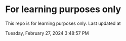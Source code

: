 # For learning purposes only
This repo is for learning purposes only.
Last updated at

Tuesday, February 27, 2024 3:48:57 PM

